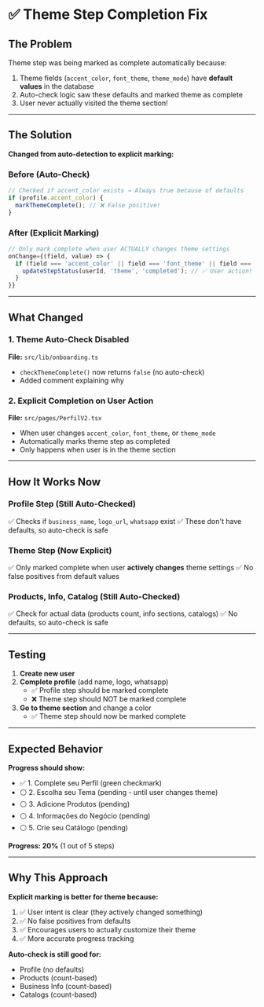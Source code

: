 # ✅ Theme Step Completion Fix

## The Problem

Theme step was being marked as complete automatically because:
1. Theme fields (`accent_color`, `font_theme`, `theme_mode`) have **default values** in the database
2. Auto-check logic saw these defaults and marked theme as complete
3. User never actually visited the theme section!

---

## The Solution

**Changed from auto-detection to explicit marking:**

### Before (Auto-Check)
```typescript
// Checked if accent_color exists → Always true because of defaults
if (profile.accent_color) {
  markThemeComplete(); // ❌ False positive!
}
```

### After (Explicit Marking)
```typescript
// Only mark complete when user ACTUALLY changes theme settings
onChange={(field, value) => {
  if (field === 'accent_color' || field === 'font_theme' || field === 'theme_mode') {
    updateStepStatus(userId, 'theme', 'completed'); // ✅ User action!
  }
}}
```

---

## What Changed

### 1. Theme Auto-Check Disabled
**File:** `src/lib/onboarding.ts`
- `checkThemeComplete()` now returns `false` (no auto-check)
- Added comment explaining why

### 2. Explicit Completion on User Action
**File:** `src/pages/PerfilV2.tsx`
- When user changes `accent_color`, `font_theme`, or `theme_mode`
- Automatically marks theme step as completed
- Only happens when user is in the theme section

---

## How It Works Now

### Profile Step (Still Auto-Checked)
✅ Checks if `business_name`, `logo_url`, `whatsapp` exist
✅ These don't have defaults, so auto-check is safe

### Theme Step (Now Explicit)
✅ Only marked complete when user **actively changes** theme settings
✅ No false positives from default values

### Products, Info, Catalog (Still Auto-Checked)
✅ Check for actual data (products count, info sections, catalogs)
✅ No defaults, so auto-check is safe

---

## Testing

1. **Create new user**
2. **Complete profile** (add name, logo, whatsapp)
   - ✅ Profile step should be marked complete
   - ❌ Theme step should NOT be marked complete
3. **Go to theme section** and change a color
   - ✅ Theme step should now be marked complete

---

## Expected Behavior

**Progress should show:**
- ✅ 1. Complete seu Perfil (green checkmark)
- ⚪ 2. Escolha seu Tema (pending - until user changes theme)
- ⚪ 3. Adicione Produtos (pending)
- ⚪ 4. Informações do Negócio (pending)
- ⚪ 5. Crie seu Catálogo (pending)

**Progress: 20%** (1 out of 5 steps)

---

## Why This Approach

**Explicit marking is better for theme because:**
1. ✅ User intent is clear (they actively changed something)
2. ✅ No false positives from defaults
3. ✅ Encourages users to actually customize their theme
4. ✅ More accurate progress tracking

**Auto-check is still good for:**
- Profile (no defaults)
- Products (count-based)
- Business Info (count-based)
- Catalogs (count-based)
